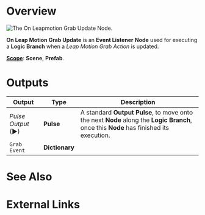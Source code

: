 # Overview

![The On Leapmotion Grab Update Node.]()

**On Leap Motion Grab Update** is an **Event Listener** **Node** used for executing a **Logic Branch** when a *Leap Motion Grab Action* is updated.

[**Scope**](../../overview.md#scopes): **Scene**, **Prefab**.


# Outputs

|Output|Type|Description|
|---|---|---|
|*Pulse Output* (►)|**Pulse**|A standard **Output Pulse**, to move onto the next **Node** along the **Logic Branch**, once this **Node** has finished its execution.|
| `Grab Event` | **Dictionary** | |

# See Also

# External Links

